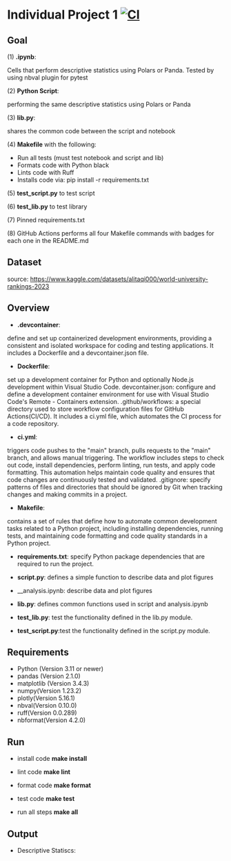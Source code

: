 # Individual Project 1  [![CI](https://github.com/nogibjj/IDS706_miniproject2_Mutian/actions/workflows/cicd.yml/badge.svg)](https://github.com/nogibjj/IDS706_miniproject2_Mutian/actions/workflows/cicd.yml)


## Goal


(1) __.ipynb__:

 Cells that perform descriptive statistics using Polars or Panda.
Tested by using nbval plugin for pytest

(2) __Python Script__:

performing the same descriptive statistics using Polars or Panda

(3) __lib.py__:

shares the common code between the script and notebook

(4) __Makefile__ with the following:			

* Run all tests (must test notebook and script and lib)
* Formats code with Python black
* Lints code with Ruff
* Installs code via:  pip install -r requirements.txt
  
(5) __test_script.py__ to test script

(6) __test_lib.py__ to test library
		
(7) Pinned requirements.txt

(8) GitHub Actions performs all four Makefile commands with badges for each one in the README.md
			
## Dataset
source: https://www.kaggle.com/datasets/alitaqi000/world-university-rankings-2023

## Overview

* __.devcontainer__:

define and set up containerized development environments, providing a consistent and isolated workspace for coding and testing applications. It includes a Dockerfile and a devcontainer.json file.

* __Dockerfile__:
  
set up a development container for Python and optionally Node.js development within Visual Studio Code.
devcontainer.json: configure and define a development container environment for use with Visual Studio Code's Remote - Containers extension.
.github/workflows: a special directory used to store workflow configuration files for GitHub Actions(CI/CD). It includes a ci.yml file, which automates the CI process for a code repository.

* __ci.yml__:

triggers code pushes to the "main" branch, pulls requests to the "main" branch, and allows manual triggering. The workflow includes steps to check out code, install dependencies, perform linting, run tests, and apply code formatting. This automation helps maintain code quality and ensures that code changes are continuously tested and validated.
.gitignore: specify patterns of files and directories that should be ignored by Git when tracking changes and making commits in a project.

* __Makefile__:
  
contains a set of rules that define how to automate common development tasks related to a Python project, including installing dependencies, running tests, and maintaining code formatting and code quality standards in a Python project.

* __requirements.txt__: specify Python package dependencies that are required to run the project.

* __script.py__: defines a simple function to describe data and plot figures

* __analysis.ipynb: describe data and plot figures
  
* __lib.py__: defines common functions used in script and analysis.ipynb

* __test_lib.py__: test the functionality defined in the lib.py module.
  
* __test_script.py__:test the functionality defined in the script.py module.


## Requirements
* Python (Version 3.11 or newer)
* pandas (Version 2.1.0)
* matplotlib (Version 3.4.3)
* numpy(Version 1.23.2)
* plotly(Version 5.16.1)
* nbval(Version 0.10.0)
* ruff(Version 0.0.289)
* nbformat(Version 4.2.0)
  
## Run

* install code __make install__

* lint code __make lint__

* format code __make format__

* test code __make test__

* run all steps __make all__

## Output

* Descriptive Statiscs:



